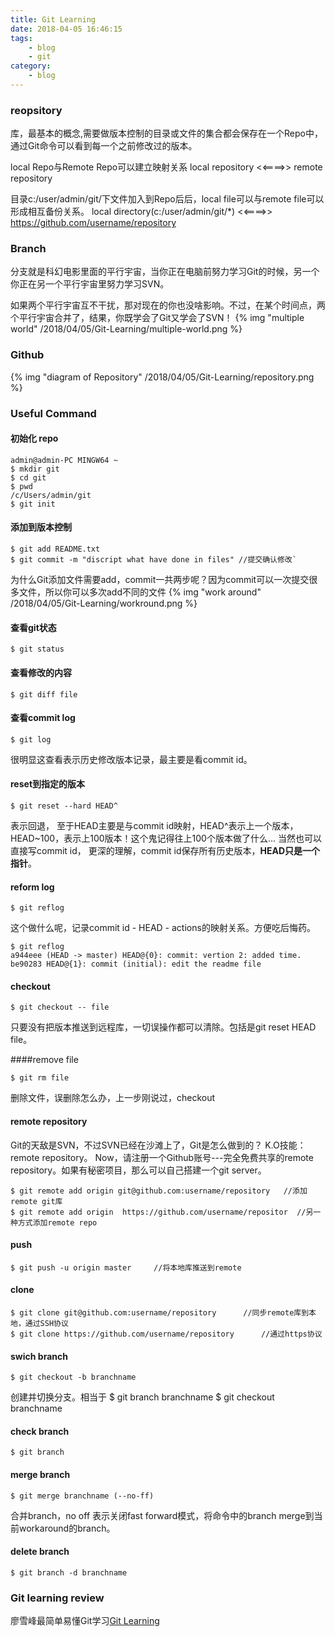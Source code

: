 ```yaml
---
title: Git Learning
date: 2018-04-05 16:46:15
tags:
	- blog
	- git
category:
	- blog
---
```


### reopsitory
库，最基本的概念,需要做版本控制的目录或文件的集合都会保存在一个Repo中，通过Git命令可以看到每一个之前修改过的版本。

local Repo与Remote Repo可以建立映射关系
local repository <<====>> remote repository

目录c:/user/admin/git/下文件加入到Repo后后，local file可以与remote file可以形成相互备份关系。 
local directory(c:/user/admin/git/*) <<====>> https://github.com/username/repository  


### Branch
分支就是科幻电影里面的平行宇宙，当你正在电脑前努力学习Git的时候，另一个你正在另一个平行宇宙里努力学习SVN。

如果两个平行宇宙互不干扰，那对现在的你也没啥影响。不过，在某个时间点，两个平行宇宙合并了，结果，你既学会了Git又学会了SVN！
{% img "multiple world" /2018/04/05/Git-Learning/multiple-world.png %}

### Github

{% img "diagram of Repository" /2018/04/05/Git-Learning/repository.png %}

### Useful Command
#### 初始化 repo
    admin@admin-PC MINGW64 ~   
    $ mkdir git  
    $ cd git  
    $ pwd  
    /c/Users/admin/git  
    $ git init   

#### 添加到版本控制
	$ git add README.txt  
	$ git commit -m "discript what have done in files" //提交确认修改`

为什么Git添加文件需要add，commit一共两步呢？因为commit可以一次提交很多文件，所以你可以多次add不同的文件
{% img "work around" /2018/04/05/Git-Learning/workround.png %}

#### 查看git状态
	$ git status 

#### 查看修改的内容
	$ git diff file 


#### 查看commit log
	$ git log 		
很明显这查看表示历史修改版本记录，最主要是看commit id。

#### reset到指定的版本
	$ git reset --hard HEAD^ 
表示回退， 至于HEAD主要是与commit id映射，HEAD^表示上一个版本，HEAD~100，表示上100版本！这个鬼记得往上100个版本做了什么... 当然也可以直接写commit id， 更深的理解，commit id保存所有历史版本，**HEAD只是一个指针**。


#### reform log
	$ git reflog 
这个做什么呢，记录commit id - HEAD - actions的映射关系。方便吃后悔药。

	$ git reflog
	a944eee (HEAD -> master) HEAD@{0}: commit: vertion 2: added time.
	be90283 HEAD@{1}: commit (initial): edit the readme file

#### checkout
	$ git checkout -- file   
只要没有把版本推送到远程库，一切误操作都可以清除。包括是git reset HEAD file。

####remove file

	$ git rm file 
删除文件，误删除怎么办，上一步刚说过，checkout

#### remote repository
Git的天敌是SVN，不过SVN已经在沙滩上了，Git是怎么做到的？ K.O技能：remote repository。 Now，请注册一个Github账号---完全免费共享的remote repository。如果有秘密项目，那么可以自己搭建一个git server。

	$ git remote add origin git@github.com:username/repository   //添加remote git库
	$ git remote add origin  https://github.com/username/repositor 	//另一种方式添加remote repo

#### push
	$ git push -u origin master 	//将本地库推送到remote

#### clone
	$ git clone git@github.com:username/repository 		//同步remote库到本地，通过SSH协议
	$ git clone https://github.com/username/repository 		//通过https协议

#### swich branch
	$ git checkout -b branchname 		
创建并切换分支。相当于
	$ git branch branchname
	$ git checkout branchname

#### check branch
	$ git branch
#### merge branch
	$ git merge branchname (--no-ff)
合并branch，no off 表示关闭fast forward模式，将命令中的branch merge到当前workaround的branch。

#### delete branch
	$ git branch -d branchname

### Git learning review
廖雪峰最简单易懂Git学习[Git Learning](https://www.liaoxuefeng.com/wiki/0013739516305929606dd18361248578c67b8067c8c017b000/)
